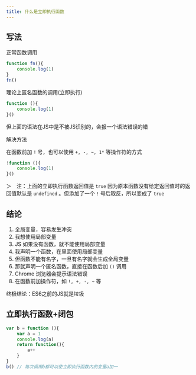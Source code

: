 ```yaml
---
title: 什么是立即执行函数
---
```


## 写法

正常函数调用

```js
function fn(){
    console.log(1)
}
fn()
```

理论上匿名函数的调用(立即执行)

```js
function (){
    console.log(1)
}()
```

但上面的语法在JS中是不被JS识别的，会报一个语法错误的错

解决方法

在函数前加 `!` 号，也可以使用 `+, -, ~, 1*` 等操作符的方式

```js
!function (){
    console.log(1)
}()
```

＞　注：上面的立即执行函数返回值是 `true` 因为原本函数没有给定返回值时的返回值默认是 `undefined` 。但添加了一个 `!` 号后取反，所以变成了 `true`

## 结论

1. 全局变量，容易发生冲突
2. 我想使用局部变量
3. JS 如果没有函数，就不能使用局部变量
4. 我声明一个函数，在里面使用局部变量
5. 但函数不能有名字，一旦有名字就会生成全局变量
6. 那就声明一个匿名函数，直接在函数后加 `()` 调用
7. Chrome 浏览器会提示语法错误
8. 在函数前加操作符，如 `!, +, -, ~` 等

终极结论：ES6之前的JS就是垃圾

## 立即执行函数+闭包

```js
var b = function (){
    var a = 1
    console.log(a)
    return function(){
        a++
    }
}
b() // 每次调用b都可以使立即执行函数内的变量a加一
```

